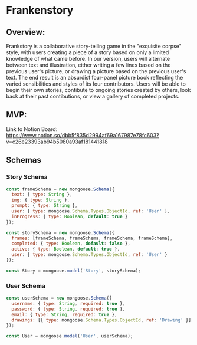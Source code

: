 # Frankenstory

## Overview:

Frankstory is a collaborative story-telling game in the "exquisite corpse" style, with users creating a piece of a story based on only a limited knowledge of what came before. In our version, users will alternate between text and illustration, either writing a few lines based on the previous user's picture, or drawing a picture based on the previous user's text. The end result is an absurdist four-panel picture book reflecting the varied sensibilities and styles of its four contributors. Users will be able to begin their own stories, contibute to ongoing stories created by others, look back at their past contibutions, or view a gallery of completed projects. 

## MVP: 

Link to Notion Board: https://www.notion.so/dbb5f835d2994af69a167987e78fc603?v=c26e23393ab94b5080a93af181441818

## Schemas

### Story Schema

```js
const frameSchema = new mongoose.Schema({
  text: { type: String },
  img: { type: String },
  prompt: { type: String },
  user: { type: mongoose.Schema.Types.ObjectId, ref: 'User' },
  inProgress: { type: Boolean, default: true }
});

const storySchema = new mongoose.Schema({
  frames: [frameSchema, frameSchema, frameSchema, frameSchema],
  completed: { type: Boolean, default: false },
  active: { type: Boolean, default: true },
  user: { type: mongoose.Schema.Types.ObjectId, ref: 'User' }
});

const Story = mongoose.model('Story', storySchema);
```

### User Schema

```js
const userSchema = new mongoose.Schema({
  username: { type: String, required: true },
  password: { type: String, required: true },
  email: { type: String, required: true },
  drawings: [{ type: mongoose.Schema.Types.ObjectId, ref: 'Drawing' }]
});

const User = mongoose.model('User', userSchema);
```


